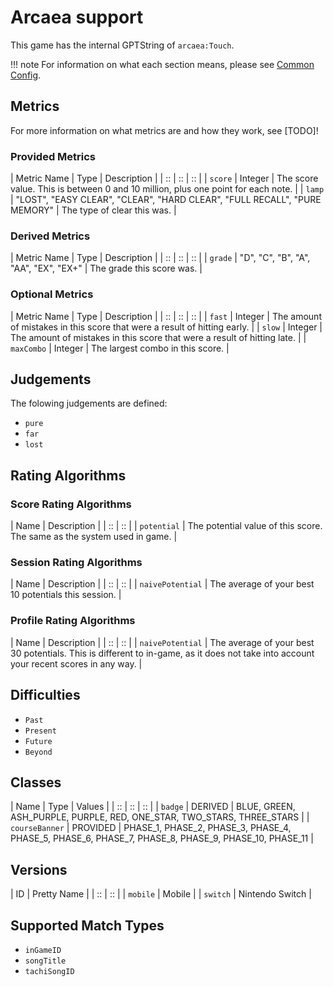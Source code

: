 # Arcaea support

This game has the internal GPTString of `arcaea:Touch`.

!!! note
	For information on what each section means, please see [Common Config](../common-config/index.md).

## Metrics

For more information on what metrics are and how they work, see [TODO]!

### Provided Metrics

| Metric Name | Type | Description |
| :: | :: | :: |
| `score` | Integer | The score value. This is between 0 and 10 million, plus one point for each note. |
| `lamp` | "LOST", "EASY CLEAR", "CLEAR", "HARD CLEAR", "FULL RECALL", "PURE MEMORY" | The type of clear this was. |

### Derived Metrics

| Metric Name | Type | Description |
| :: | :: | :: |
| `grade` | "D", "C", "B", "A", "AA", "EX", "EX+" | The grade this score was. |

### Optional Metrics

| Metric Name | Type | Description |
| :: | :: | :: |
| `fast` | Integer | The amount of mistakes in this score that were a result of hitting early. |
| `slow` | Integer | The amount of mistakes in this score that were a result of hitting late. |
| `maxCombo` | Integer | The largest combo in this score. |

## Judgements

The folowing judgements are defined:

- `pure`
- `far`
- `lost`

## Rating Algorithms

### Score Rating Algorithms

| Name | Description |
| :: | :: |
| `potential` | The potential value of this score. The same as the system used in game. |

### Session Rating Algorithms

| Name | Description |
| :: | :: |
| `naivePotential` | The average of your best 10 potentials this session. |

### Profile Rating Algorithms

| Name | Description |
| :: | :: |
| `naivePotential` | The average of your best 30 potentials. This is different to in-game, as it does not take into account your recent scores in any way. |

## Difficulties

- `Past`
- `Present`
- `Future`
- `Beyond`

## Classes

| Name | Type | Values |
| :: | :: | :: |
| `badge` | DERIVED | BLUE, GREEN, ASH_PURPLE, PURPLE, RED, ONE_STAR, TWO_STARS, THREE_STARS |
| `courseBanner` | PROVIDED | PHASE_1, PHASE_2, PHASE_3, PHASE_4, PHASE_5, PHASE_6, PHASE_7, PHASE_8, PHASE_9, PHASE_10, PHASE_11 |

## Versions

| ID | Pretty Name |
| :: | :: |
| `mobile` | Mobile |
| `switch` | Nintendo Switch |

## Supported Match Types

- `inGameID`
- `songTitle`
- `tachiSongID`
